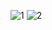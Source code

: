 ![1](https://user-images.githubusercontent.com/56846619/72291164-8f127080-362d-11ea-8835-3ac9b66fd249.png)
![2](https://user-images.githubusercontent.com/56846619/72291165-8fab0700-362d-11ea-8f05-7926c28ef093.png)
